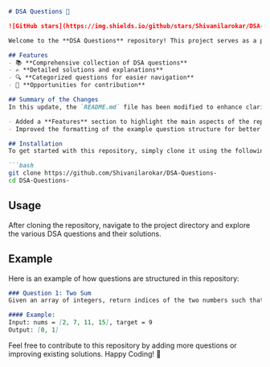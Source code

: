 ```markdown
# DSA Questions 🚀

![GitHub stars](https://img.shields.io/github/stars/Shivanilarokar/DSA-Questions-?style=social) ![Forks](https://img.shields.io/github/forks/Shivanilarokar/DSA-Questions-?style=social)

Welcome to the **DSA Questions** repository! This project serves as a platform for developers and learners to practice and enhance their skills in Data Structures and Algorithms (DSA). This repository is designed to help you improve your understanding of various data structures and algorithms through a collection of questions and solutions.

## Features
- 📚 **Comprehensive collection of DSA questions**
- ✍️ **Detailed solutions and explanations**
- 🔍 **Categorized questions for easier navigation**
- 🎉 **Opportunities for contribution**

## Summary of the Changes
In this update, the `README.md` file has been modified to enhance clarity and structure. Key changes include:

- Added a **Features** section to highlight the main aspects of the repository.
- Improved the formatting of the example question structure for better readability.

## Installation
To get started with this repository, simply clone it using the following command:

```bash
git clone https://github.com/Shivanilarokar/DSA-Questions-
cd DSA-Questions-
```

## Usage
After cloning the repository, navigate to the project directory and explore the various DSA questions and their solutions.

## Example
Here is an example of how questions are structured in this repository:

```markdown
### Question 1: Two Sum
Given an array of integers, return indices of the two numbers such that they add up to a specific target.

#### Example:
Input: nums = [2, 7, 11, 15], target = 9
Output: [0, 1]
```

Feel free to contribute to this repository by adding more questions or improving existing solutions. Happy Coding! 🎉
```
